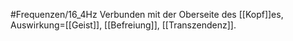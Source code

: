 #Frequenzen/16_4Hz
Verbunden mit der Oberseite des [[Kopf]]es, Auswirkung=[[Geist]], [[Befreiung]], [[Transzendenz]].